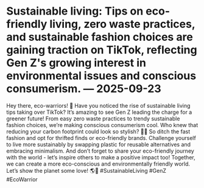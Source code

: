 # Sustainable living: Tips on eco-friendly living, zero waste practices, and sustainable fashion choices are gaining traction on TikTok, reflecting Gen Z's growing interest in environmental issues and conscious consumerism. — 2025-09-23

Hey there, eco-warriors! 🌿 Have you noticed the rise of sustainable living tips taking over TikTok? It’s amazing to see Gen Z leading the charge for a greener future! From easy zero waste practices to trendy sustainable fashion choices, we’re making conscious consumerism cool. Who knew that reducing your carbon footprint could look so stylish? 💁‍♀️ So ditch the fast fashion and opt for thrifted finds or eco-friendly brands. Challenge yourself to live more sustainably by swapping plastic for reusable alternatives and embracing minimalism. And don’t forget to share your eco-friendly journey with the world - let’s inspire others to make a positive impact too! Together, we can create a more eco-conscious and environmentally friendly world. Let’s show the planet some love! 🌎💚 #SustainableLiving #GenZ #EcoWarrior